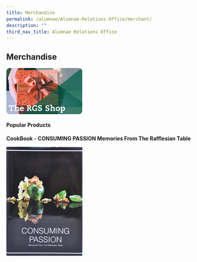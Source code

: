```yaml
---
title: Merchandise
permalink: /alumnae/Alumnae-Relations-Office/merchant/
description: ""
third_nav_title: Alumnae Relations Office
---
```

## Merchandise

<p><a href="https://shop.rgs.edu.sg/">
<img style="width:40%" align=left src="/images/The RGS Shop.png">
</a></p>
<br clear=left>

#### Popular Products

**CookBook - CONSUMING PASSION Memories From The Rafflesian Table**

<p><a href="https://shop.rgs.edu.sg/">
<img style="width:40%" align=left src="/images/Cookbook.png">
</a></p>
<br clear=left>
